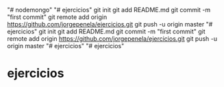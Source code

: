 "# nodemongo" 
"# ejercicios"  git init git add README.md git commit -m "first commit" git remote add origin https://github.com/jorgepenela/ejercicios.git git push -u origin master
"# ejercicios"  git init git add README.md git commit -m "first commit" git remote add origin https://github.com/jorgepenela/ejercicios.git git push -u origin master
"# ejercicios" 
"# ejercicios" 
# ejercicios
